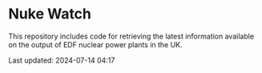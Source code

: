 # Nuke Watch

This repository includes code for retrieving the latest information available on the output of EDF nuclear power plants in the UK.

Last updated: 2024-07-14 04:17